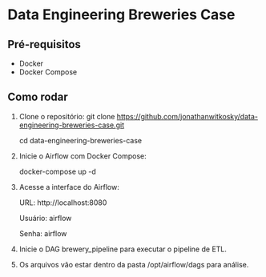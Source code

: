# Data Engineering Breweries Case

## Pré-requisitos
- Docker
- Docker Compose

## Como rodar

1. Clone o repositório:
   git clone https://github.com/jonathanwitkosky/data-engineering-breweries-case.git

   cd data-engineering-breweries-case

2. Inicie o Airflow com Docker Compose:

   docker-compose up -d

3. Acesse a interface do Airflow:

   URL: http://localhost:8080

   Usuário: airflow

   Senha: airflow

4. Inicie o DAG brewery_pipeline para executar o pipeline de ETL.

5. Os arquivos vão estar dentro da pasta /opt/airflow/dags para análise.
